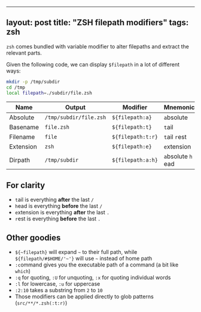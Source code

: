 ---
layout: post
title: "ZSH filepath modifiers"
tags: zsh
---------

`zsh` comes bundled with variable modifier to alter filepaths and extract the
relevant parts.

Given the following code, we can display `$filepath` in a lot of different ways:

```zsh
mkdir -p /tmp/subdir
cd /tmp
local filepath=./subdir/file.zsh
```

| Name | Output | Modifier | Mnemonic |
| --- | --- | --- | --- |
| Absolute | `/tmp/subdir/file.zsh` | `${filepath:a}` | `a`bsolute |
| Basename | `file.zsh` | `${filepath:t}` | `t`ail |
| Filename | `file` | `${filepath:t:r}` | `t`ail `r`est |
| Extension | `zsh` | `${filepath:e}` | `e`xtension |
| Dirpath | `/tmp/subdir` | `${filepath:a:h}` | `a`bsolute `h` ead |

## For clarity

- `t`ail is everything **after** the last `/`
- `h`ead is everything **before** the last `/`
- `e`xtension is everything **after** the last `.`
- `r`est is everything **before** the last `.`

## Other goodies

- `${~filepath}` will expand `~` to their full path, while `${filepath/#$HOME/'~'}` will use `~` instead of home path
- `:c`ommand gives you the executable path of a command (a bit like `which`)
- `:q` for quoting, `:U` for unquoting, `:x` for quoting individual words
- `:l` for lowercase, `:u` for uppercase
- `:2:10` takes a substring from `2` to `10`
- Those modifiers can be applied directly to glob patterns (`src/**/*.zsh(:t:r)`)
